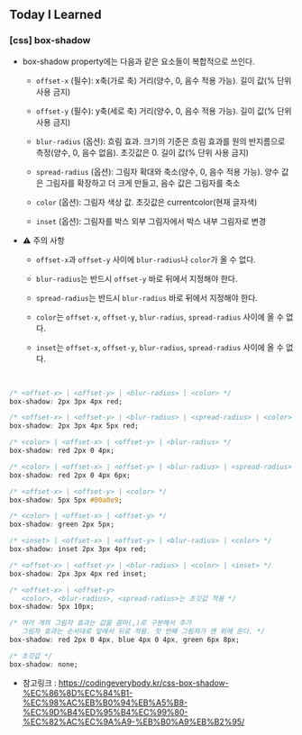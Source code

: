 ## Today I Learned

### [css] box-shadow

- box-shadow property에는 다음과 같은 요소들이 복합적으로 쓰인다.

  - `offset-x` (필수): x축(가로 축) 거리(양수, 0, 음수 적용 가능). 길이 값(% 단위 사용 금지)

  - `offset-y` (필수): y축(세로 축) 거리(양수, 0, 음수 적용 가능). 길이 값(% 단위 사용 금지)

  - `blur-radius` (옵션): 흐림 효과. 크기의 기준은 흐림 효과를 원의 반지름으로 측정(양수, 0, 음수 없음).
    초깃값은 0. 길이 값(% 단위 사용 금지)
  - `spread-radius` (옵션): 그림자 확대와 축소(양수, 0, 음수 적용 가능).
    양수 값은 그림자를 확장하고 더 크게 만들고, 음수 값은 그림자를 축소

  - `color` (옵션): 그림자 색상 값. 초깃값은 currentcolor(현재 글자색)

  - `inset` (옵션): 그림자를 박스 외부 그림자에서 박스 내부 그림자로 변경

- ⚠️ 주의 사항

  - `offset-x`과 `offset-y` 사이에 `blur-radius`나 `color`가 올 수 없다.

  - `blur-radius`는 반드시 `offset-y` 바로 뒤에서 지정해야 한다.
  - `spread-radius`는 반드시 `blur-radius` 바로 뒤에서 지정해야 한다.
  - `color`는 `offset-x`, `offset-y`, `blur-radius`, `spread-radius` 사이에 올 수 없다.
  - `inset`는 `offset-x`, `offset-y`, `blur-radius`, `spread-radius` 사이에 올 수 없다.

<br/>

```css
/* <offset-x> | <offset-y> | <blur-radius> | <color> */
box-shadow: 2px 3px 4px red;

/* <offset-x> | <offset-y> | <blur-radius> | <spread-radius> | <color> */
box-shadow: 2px 3px 4px 5px red;

/* <color> | <offset-x> | <offset-y> | <blur-radius> */
box-shadow: red 2px 0 4px;

/* <color> | <offset-x> | <offset-y> | <blur-radius> | <spread-radius> */
box-shadow: red 2px 0 4px 6px;

/* <offset-x> | <offset-y> | <color> */
box-shadow: 5px 5px #00a0e9;

/* <color> | <offset-x> | <offset-y> */
box-shadow: green 2px 5px;

/* <inset> | <offset-x> | <offset-y> | <blur-radius> | <color> */
box-shadow: inset 2px 3px 4px red;

/* <offset-x> | <offset-y> | <blur-radius> | <color> | <inset> */
box-shadow: 2px 3px 4px red inset;

/* <offset-x> | <offset-y>
   <color>, <blur-radius>, <spread-radius>는 초깃값 적용 */
box-shadow: 5px 10px;

/* 여러 개의 그림자 효과는 값을 콤마(,)로 구분해서 추가
   그림자 효과는 순서대로 앞에서 뒤로 적용. 첫 번째 그림자가 맨 위에 온다. */
box-shadow: red 2px 0 4px, blue 4px 0 4px, green 6px 8px;

/* 초깃값 */
box-shadow: none;
```

- 참고링크 : https://codingeverybody.kr/css-box-shadow-%EC%86%8D%EC%84%B1-%EC%98%AC%EB%B0%94%EB%A5%B8-%EC%9D%B4%ED%95%B4%EC%99%80-%EC%82%AC%EC%9A%A9-%EB%B0%A9%EB%B2%95/
